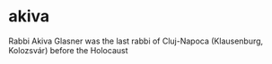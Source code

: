# akiva 
Rabbi Akiva Glasner was the last rabbi of Cluj-Napoca (Klausenburg, Kolozsvár) before the Holocaust 

